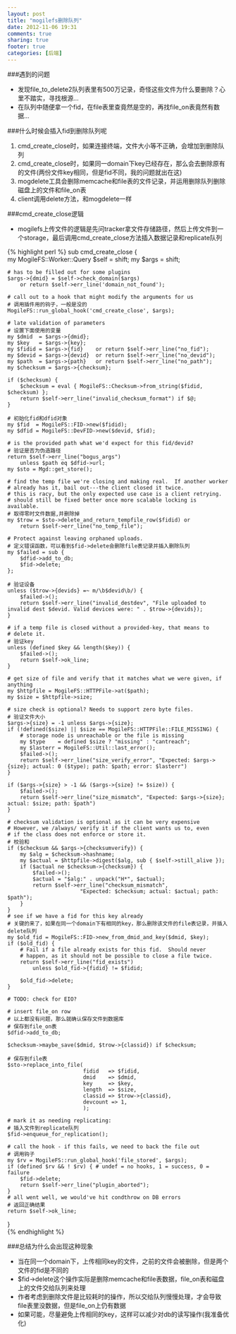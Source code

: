 ```yaml
---
layout: post
title: "mogilefs删除队列"
date: 2012-11-06 19:31
comments: true
sharing: true
footer: true
categories: [后端]
---
```


###遇到的问题

+ 发现file_to_delete2队列表里有500万记录，奇怪这些文件为什么要删除？心里不踏实，寻找根源...
+ 在队列中随便拿一个fid，在file表里查竟然是空的，再找file_on表竟然有数据...


###什么时候会插入fid到删除队列呢
1. cmd_create_close时，如果连接终端，文件大小等不正确，会增加到删除队列  
1. cmd_create_close时，如果同一domain下key已经存在，那么会去删除原有的文件(两份文件key相同，但是fid不同，我的问题就出在这)
1. mogdelete工具会删除memcache和file表的文件记录，并运用删除队列删除磁盘上的文件和file_on表
1. client调用delete方法，和mogdelete一样

<!-- more -->

###cmd_create_close逻辑

+ mogilefs上传文件的逻辑是先问tracker拿文件存储路径，然后上传文件到一个storage，最后调用cmd_create_close方法插入数据记录和replicate队列

{% highlight perl %}
sub cmd_create_close {                                                                                                                                                          
    my MogileFS::Worker::Query $self = shift;
    my $args = shift;
      
    # has to be filled out for some plugins
    $args->{dmid} = $self->check_domain($args)
        or return $self->err_line('domain_not_found');
      
    # call out to a hook that might modify the arguments for us
    # 调用插件用的钩子，一般是没的
    MogileFS::run_global_hook('cmd_create_close', $args);
      
    # late validation of parameters
    # 设置下面使用的变量
    my $dmid  = $args->{dmid};
    my $key   = $args->{key};
    my $fidid = $args->{fid}    or return $self->err_line("no_fid");
    my $devid = $args->{devid}  or return $self->err_line("no_devid");
    my $path  = $args->{path}   or return $self->err_line("no_path");
    my $checksum = $args->{checksum};
      
    if ($checksum) {
        $checksum = eval { MogileFS::Checksum->from_string($fidid, $checksum) };
        return $self->err_line("invalid_checksum_format") if $@;
    }    
      
    # 初始化fid和dfid对象
    my $fid  = MogileFS::FID->new($fidid);
    my $dfid = MogileFS::DevFID->new($devid, $fid);
      
    # is the provided path what we'd expect for this fid/devid?
    # 验证是否为伪造路径
    return $self->err_line("bogus_args")
        unless $path eq $dfid->url;
    my $sto = Mgd::get_store();
     
    # find the temp file we're closing and making real.  If another worker
    # already has it, bail out---the client closed it twice.
    # this is racy, but the only expected use case is a client retrying.
    # should still be fixed better once more scalable locking is available.
    # 取得零时文件数据,并删除掉
    my $trow = $sto->delete_and_return_tempfile_row($fidid) or
        return $self->err_line("no_temp_file");
     
    # Protect against leaving orphaned uploads.
    # 定义错误函数，可以看到$fid->delete会删除file表记录并插入删除队列
    my $failed = sub {
        $dfid->add_to_db;
        $fid->delete;
    };
     
    # 验证设备
    unless ($trow->{devids} =~ m/\b$devid\b/) {
        $failed->();
        return $self->err_line("invalid_destdev", "File uploaded to invalid dest $devid. Valid devices were: " . $trow->{devids});
    }
     
    # if a temp file is closed without a provided-key, that means to
    # delete it.
    # 验证key
    unless (defined $key && length($key)) {
        $failed->();
        return $self->ok_line;
    }
     
    # get size of file and verify that it matches what we were given, if anything
    my $httpfile = MogileFS::HTTPFile->at($path);
    my $size = $httpfile->size;

    # size check is optional? Needs to support zero byte files.
    # 验证文件大小
    $args->{size} = -1 unless $args->{size};
    if (!defined($size) || $size == MogileFS::HTTPFile::FILE_MISSING) {
        # storage node is unreachable or the file is missing
        my $type    = defined $size ? "missing" : "cantreach";
        my $lasterr = MogileFS::Util::last_error();
        $failed->();
        return $self->err_line("size_verify_error", "Expected: $args->{size}; actual: 0 ($type); path: $path; error: $lasterr")
    }
     
    if ($args->{size} > -1 && ($args->{size} != $size)) {
        $failed->();
        return $self->err_line("size_mismatch", "Expected: $args->{size}; actual: $size; path: $path")
    }
     
    # checksum validation is optional as it can be very expensive
    # However, we /always/ verify it if the client wants us to, even
    # if the class does not enforce or store it.
    # 校验和
    if ($checksum && $args->{checksumverify}) {
        my $alg = $checksum->hashname;
        my $actual = $httpfile->digest($alg, sub { $self->still_alive });
        if ($actual ne $checksum->{checksum}) {
            $failed->();
            $actual = "$alg:" . unpack("H*", $actual);
            return $self->err_line("checksum_mismatch",
                           "Expected: $checksum; actual: $actual; path: $path");
        }
    }
    # see if we have a fid for this key already
    # 关键的来了，如果在同一个domain下有相同的key，那么删除该文件的file表记录，并插入delete队列
    my $old_fid = MogileFS::FID->new_from_dmid_and_key($dmid, $key);
    if ($old_fid) {
        # Fail if a file already exists for this fid.  Should never
        # happen, as it should not be possible to close a file twice.
        return $self->err_line("fid_exists")
            unless $old_fid->{fidid} != $fidid;
     
        $old_fid->delete;
    }
     
    # TODO: check for EIO?
     
    # insert file_on row
    # 以上都没有问题，那么就确认保存文件到数据库
    # 保存到file_on表
    $dfid->add_to_db;
     
    $checksum->maybe_save($dmid, $trow->{classid}) if $checksum;
    
    # 保存到file表 
    $sto->replace_into_file(
                            fidid   => $fidid,
                            dmid    => $dmid,
                            key     => $key,
                            length  => $size,
                            classid => $trow->{classid},
                            devcount => 1,
                            );
     
    # mark it as needing replicating:
    # 插入文件到replicate队列 
    $fid->enqueue_for_replication();
     
    # call the hook - if this fails, we need to back the file out
    # 调用钩子
    my $rv = MogileFS::run_global_hook('file_stored', $args);
    if (defined $rv && ! $rv) { # undef = no hooks, 1 = success, 0 = failure
        $fid->delete;                                                                                                                                                           
        return $self->err_line("plugin_aborted");
    }
    # all went well, we would've hit condthrow on DB errors
    # 返回正确结果
    return $self->ok_line;
}    
{% endhighlight %}

###总结为什么会出现这种现象

+ 当在同一个domain下，上传相同key的文件，之前的文件会被删除，但是两个文件的fid是不同的
+ $fid->delete这个操作实际是删除memcache和file表数据，file_on表和磁盘上的文件交给队列来处理
+ 作者考虑到删除文件是比较耗时的操作，所以交给队列慢慢处理，才会导致file表里没数据，但是file_on上仍有数据
+ 如果可能，尽量避免上传相同的key，这样可以减少对db的读写操作(我准备优化)

